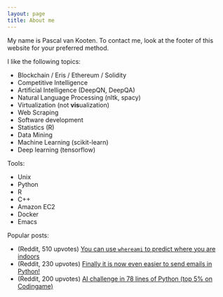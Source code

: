 ```yaml
---
layout: page
title: About me
---
```


My name is Pascal van Kooten. To contact me, look at the footer of this website for your preferred method.

I like the following topics:

- Blockchain / Eris / Ethereum / Solidity
- Competitive Intelligence
- Artificial Intelligence (DeepQN, DeepQA)
- Natural Language Processing (nltk, spacy)
- Virtualization (not **vis**ualization)
- Web Scraping
- Software development
- Statistics (R)
- Data Mining
- Machine Learning (scikit-learn)
- Deep learning (tensorflow)

Tools:

- Unix
- Python
- R
- C++
- Amazon EC2
- Docker
- Emacs

Popular posts:

- (Reddit, 510 upvotes) [You can use `whereami` to predict where you are indoors](https://www.reddit.com/r/Python/comments/54qto9/you_can_use_whereami_to_predict_where_you_are/)
- (Reddit, 230 upvotes) [Finally it is now even easier to send emails in Python!](https://www.reddit.com/r/Python/comments/3gtps6/finally_it_is_now_even_easier_to_send_emails_in)
- (Reddit, 200 upvotes) [AI challenge in 78 lines of Python (top 5% on Codingame)](https://www.reddit.com/r/Python/comments/52f50j/ai_challenge_in_78_lines_of_python_top_5_on/)
